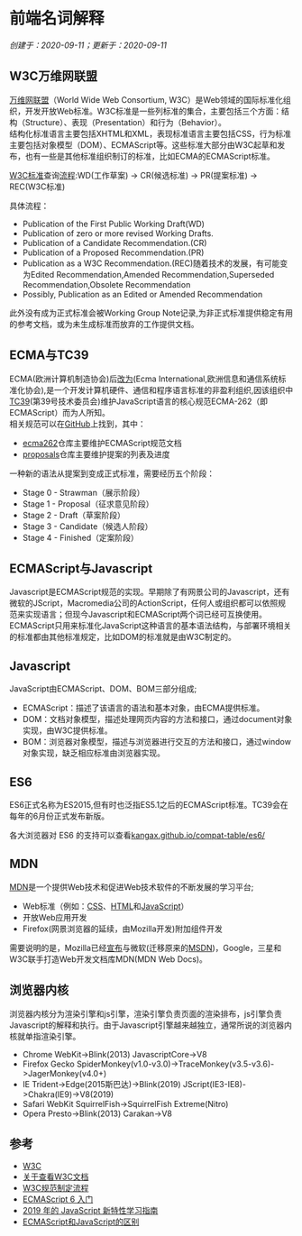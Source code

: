 # 前端名词解释

*创建于：2020-09-11；更新于：2020-09-11*

## W3C万维网联盟

[万维网联盟](https://www.w3.org/)（World Wide Web Consortium, W3C）是Web领域的国际标准化组织，开发开放Web标准。W3C标准是一些列标准的集合，主要包括三个方面：结构（Structure）、表现（Presentation）和行为（Behavior）。  
结构化标准语言主要包括XHTML和XML，表现标准语言主要包括CSS，行为标准主要包括对象模型（DOM）、ECMAScript等。这些标准大部分由W3C起草和发布，也有一些是其他标准组织制订的标准，比如ECMA的ECMAScript标准。

[W3C标准](https://www.w3.org/TR/)查询[流程](https://www.w3.org/2019/Process-20190301/#Reports):WD(工作草案) -> CR(候选标准) -> PR(提案标准) -> REC(W3C标准)

具体流程：
- Publication of the First Public Working Draft(WD)
- Publication of zero or more revised Working Drafts.
- Publication of a Candidate Recommendation.(CR)
- Publication of a Proposed Recommendation.(PR)
- Publication as a W3C Recommendation.(REC)随着技术的发展，有可能变为Edited Recommendation,Amended Recommendation,Superseded Recommendation,Obsolete Recommendation
- Possibly, Publication as an Edited or Amended Recommendation

此外没有成为正式标准会被Working Group Note记录,为非正式标准提供稳定有用的参考文档，或为未生成标准而放弃的工作提供文档。

## ECMA与TC39

ECMA(欧洲计算机制造协会)后[改为](https://www.ecma-international.org/memento/history.htm)(Ecma International,欧洲信息和通信系统标准化协会),是一个开发计算机硬件、通信和程序语言标准的非盈利组织,因该组织中[TC39](https://www.ecma-international.org/memento/tc39.htm)(第39号技术委员会)维护JavaScript语言的核心规范ECMA-262（即 ECMAScript）而为人所知。  
相关规范可以在[GitHub](https://github.com/tc39)上找到，其中：
- [ecma262](https://github.com/tc39/ecma262)仓库主要维护ECMAScript规范文档
- [proposals](https://github.com/tc39/proposals)仓库主要维护提案的列表及进度

一种新的语法从提案到变成正式标准，需要经历五个阶段：
- Stage 0 - Strawman（展示阶段）
- Stage 1 - Proposal（征求意见阶段）
- Stage 2 - Draft（草案阶段）
- Stage 3 - Candidate（候选人阶段）
- Stage 4 - Finished（定案阶段）

## ECMAScript与Javascript

Javascript是ECMAScript规范的实现。早期除了有网景公司的Javascript，还有微软的JScript，Macromedia公司的ActionScript，任何人或组织都可以依照规范来实现语言；但现今Javascript和ECMAScript两个词已经可互换使用。  
ECMAScript只用来标准化JavaScript这种语言的基本语法结构，与部署环境相关的标准都由其他标准规定，比如DOM的标准就是由W3C制定的。

## Javascript

JavaScript由ECMAScript、DOM、BOM三部分组成;
- ECMAScript：描述了该语言的语法和基本对象，由ECMA提供标准。
- DOM：文档对象模型，描述处理网页内容的方法和接口，通过document对象实现，由W3C提供标准。
- BOM：浏览器对象模型，描述与浏览器进行交互的方法和接口，通过window对象实现，缺乏相应标准由浏览器实现。

## ES6

ES6正式名称为ES2015,但有时也泛指ES5.1之后的ECMAScript标准。TC39会在每年的6月份正式发布新版。

各大浏览器对 ES6 的支持可以查看[kangax.github.io/compat-table/es6/](https://kangax.github.io/compat-table/es6/)

## MDN

[MDN](https://developer.mozilla.org/zh-CN/)是一个提供Web技术和促进Web技术软件的不断发展的学习平台;

- Web标准（例如：[CSS](https://developer.mozilla.org/zh-CN/docs/Web/CSS)、[HTML](https://developer.mozilla.org/zh-CN/docs/Web/HTML)和[JavaScript](https://developer.mozilla.org/zh-CN/docs/Web/JavaScript)）
- 开放Web应用开发
- Firefox(网景浏览器的延续，由Mozilla开发)附加组件开发

需要说明的是，Mozilla已经[宣布](https://blog.mozilla.org/blog/2017/10/18/mozilla-brings-microsoft-google-w3c-samsung-together-create-cross-browser-documentation-mdn/)与微软(迁移原来的[MSDN](https://blogs.windows.com/msedgedev/2017/10/18/documenting-web-together-mdn-web-docs/))，Google，三星和W3C联手打造Web开发文档库MDN(MDN Web Docs)。

## 浏览器内核

浏览器内核分为渲染引擎和js引擎，渲染引擎负责页面的渲染排布，js引擎负责Javascript的解释和执行。由于Javascript引擎越来越独立，通常所说的浏览器内核就单指渲染引擎。

- Chrome	WebKit->Blink(2013)	JavascriptCore->V8
- Firefox	Gecko	SpiderMonkey(v1.0-v3.0)->TraceMonkey(v3.5-v3.6)->JagerMonkey(v4.0+)
- IE	Trident->Edge(2015斯巴达)->Blink(2019)	JScript(IE3-IE8)->Chakra(IE9)->V8(2019)
- Safari	WebKit	SquirrelFish->SquirrelFish Extreme(Nitro)
- Opera	Presto->Blink(2013)	Carakan->V8

## 参考

- [W3C](https://www.w3.org/)
- [关于查看W3C文档](https://www.clloz.com/programming/front-end/2018/10/03/w3c-standard-drafts/)
- [W3C规范制定流程](http://www.ayqy.net/blog/w3c规范制定流程/)
- [ECMAScript 6 入门](https://es6.ruanyifeng.com/#docs/intro)
- [2019 年的 JavaScript 新特性学习指南](https://juejin.im/post/6844903757608665096)
- [ECMAScript和JavaScript的区别](https://blog.csdn.net/pan_junbiao/article/details/90316255)

